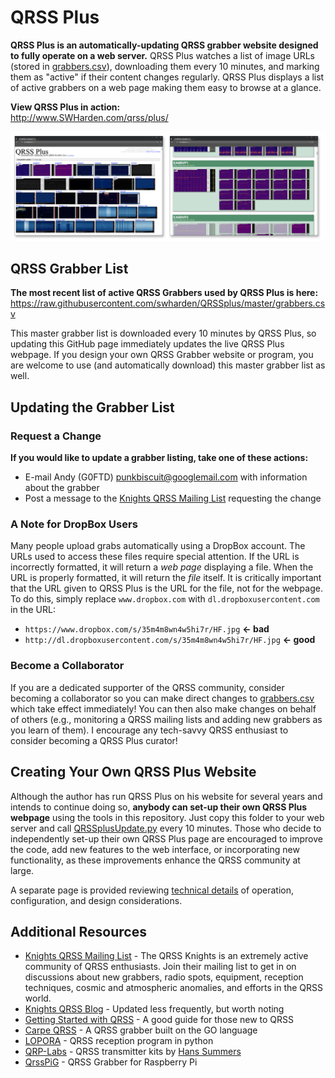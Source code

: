 
# QRSS Plus

**QRSS Plus is an automatically-updating QRSS grabber website designed to fully operate on a web server.** QRSS Plus watches a list of image URLs (stored in [grabbers.csv](grabbers.csv)), downloading them every 10 minutes, and marking them as "active" if their content changes regularly. QRSS Plus displays a list of active grabbers on a web page making them easy to browse at a glance. 

**View QRSS Plus in action:**\
http://www.SWHarden.com/qrss/plus/

![](/misc/QRSSplus.png)


## QRSS Grabber List

**The most recent list of active QRSS Grabbers used by QRSS Plus is here:**
https://raw.githubusercontent.com/swharden/QRSSplus/master/grabbers.csv

This master grabber list is downloaded every 10 minutes by QRSS Plus, so updating this GitHub page immediately updates the live QRSS Plus webpage. If you design your own QRSS Grabber website or program, you are welcome to use (and automatically download) this master grabber list as well.

## Updating the Grabber List

### Request a Change
**If you would like to update a grabber listing, take one of these actions:**

* E-mail Andy (G0FTD) punkbiscuit@googlemail.com with information about the grabber
* Post a message to the [Knights QRSS Mailing List](https://groups.io/g/qrssknights) requesting the change

### A Note for DropBox Users
Many people upload grabs automatically using a DropBox account. The URLs used to access these files require special attention. If the URL is incorrectly formatted, it will return a _web page_ displaying a file. When the URL is properly formatted, it will return the _file_ itself. It is critically important that the URL given to QRSS Plus is the URL for the file, not for the webpage. To do this, simply replace `www.dropbox.com` with `dl.dropboxusercontent.com` in the URL:

* `https://www.dropbox.com/s/35m4m8wn4w5hi7r/HF.jpg` **<- bad**
* `http://dl.dropboxusercontent.com/s/35m4m8wn4w5hi7r/HF.jpg` **<- good**

### Become a Collaborator
If you are a dedicated supporter of the QRSS community, consider becoming a collaborator so you can make direct changes to [grabbers.csv](grabbers.csv) which take effect immediately! You can then also make changes on behalf of others (e.g., monitoring a QRSS mailing lists and adding new grabbers as you learn of them). I encourage any tech-savvy QRSS enthusiast to consider becoming a QRSS Plus curator!

## Creating Your Own QRSS Plus Website

Although the author has run QRSS Plus on his website for several years and intends to continue doing so, **anybody can set-up their own QRSS Plus webpage** using the tools in this repository. Just copy this folder to your web server and call [QRSSplusUpdate.py](QRSSplusUpdate.py) every 10 minutes. Those who decide to independently set-up their own QRSS Plus page are encouraged to improve the code, add new features to the web interface, or incorporating new functionality, as these improvements enhance the QRSS community at large.

A separate page is provided reviewing [technical details](/misc/technical.md) of operation,  configuration, and design considerations.

## Additional Resources
* [Knights QRSS Mailing List](https://groups.io/g/qrssknights) - The QRSS Knights is an extremely active community of QRSS enthusiasts. Join their mailing list to get in on discussions about new grabbers, radio spots, equipment, reception techniques, cosmic and atmospheric anomalies, and efforts in the QRSS world.
* [Knights QRSS Blog](http://knightsqrss.blogspot.com/) - Updated less frequently, but worth noting
* [Getting Started with QRSS](http://knightsqrss.blogspot.com/2010/01/getting-started-with-qrss.html) - A good guide for those new to QRSS
* [Carpe QRSS](https://github.com/strickyak/carpe-qrss) - A QRSS grabber built on the GO language
* [LOPORA](http://www.qsl.net/pa2ohh/11lop.htm) - QRSS reception program in python
* [QRP-Labs](https://www.qrp-labs.com/) - QRSS transmitter kits by [Hans Summers](http://www.hanssummers.com)
* [QrssPiG](https://gitlab.com/hb9fxx/qrsspig) - QRSS Grabber for Raspberry Pi
